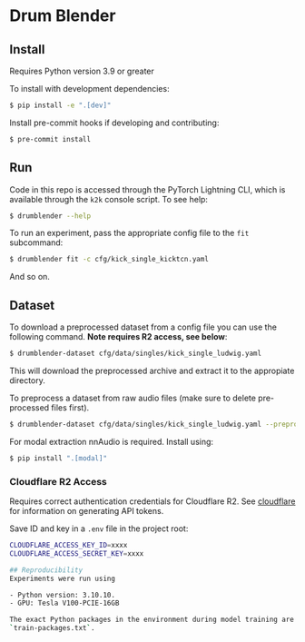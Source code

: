 # Drum Blender

## Install
Requires Python version 3.9 or greater

To install with development dependencies:

```bash
$ pip install -e ".[dev]"
```

Install pre-commit hooks if developing and contributing:

```bash
$ pre-commit install
```

## Run

Code in this repo is accessed through the PyTorch Lightning CLI, which is available through the `k2k` console script. To see help:

```bash
$ drumblender --help
```

To run an experiment, pass the appropriate config file to the `fit` subcommand:

```bash
$ drumblender fit -c cfg/kick_single_kicktcn.yaml
```

And so on.

## Dataset
To download a preprocessed dataset from a config file you can use the following
command. **Note requires R2 access, see below**:

```bash
$ drumblender-dataset cfg/data/singles/kick_single_ludwig.yaml
```

This will download the preprocessed archive and extract it to the appropiate directory.

To preprocess a dataset from raw audio files (make sure to delete pre-processed files
first).

```bash
$ drumblender-dataset cfg/data/singles/kick_single_ludwig.yaml --preprocess
```

For modal extraction nnAudio is required. Install using:

```bash
$ pip install ".[modal]"
```

### Cloudflare R2 Access

Requires correct authentication credentials for Cloudflare R2. See [cloudflare](https://developers.cloudflare.com/r2/data-access/s3-api/tokens/) for information on generating API tokens.

Save ID and key in a `.env` file in the project root:
```bash
CLOUDFLARE_ACCESS_KEY_ID=xxxx
CLOUDFLARE_ACCESS_SECRET_KEY=xxxx

## Reproducibility
Experiments were run using

- Python version: 3.10.10.
- GPU: Tesla V100-PCIE-16GB

The exact Python packages in the environment during model training are in
`train-packages.txt`.
